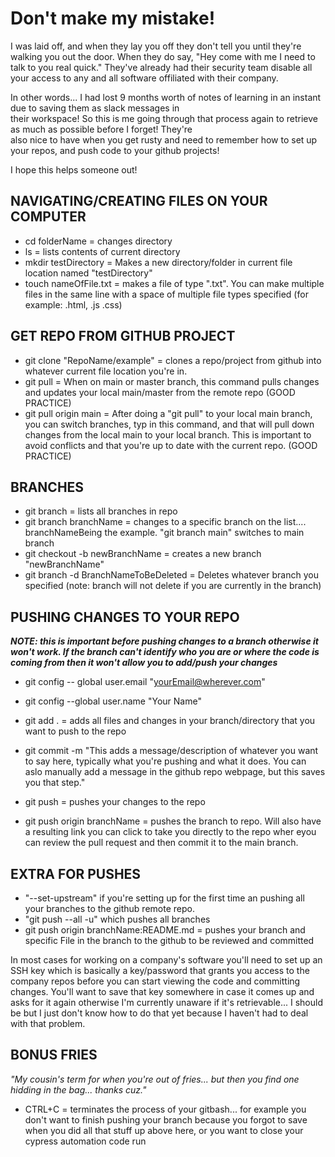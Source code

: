 <h1>Don't make my mistake!</h1>
I was laid off, and when they lay you off they don't tell you until they're walking you out the door. When they do say,  
"Hey come with me I need to talk to you real quick." They've already had their security team disable all your access to  
any and all software offiliated with their company.

In other words... I had lost 9 months worth of notes of learning in an instant due to saving them as slack messages in  
their workspace! So this is me going through that process again to retrieve as much as possible before I forget! They're  
also nice to have when you get rusty and need to remember how to set up your repos, and push code to your github projects!  

I hope this helps someone out!

<h2>NAVIGATING/CREATING FILES ON YOUR COMPUTER</h2>

- cd folderName = changes directory
- ls = lists contents of current directory
- mkdir testDirectory = Makes a new directory/folder in current file location named "testDirectory"
- touch nameOfFile.txt = makes a file of type ".txt". You can make multiple files in the same line with a space of multiple file types specified (for example: .html, .js .css)

<h2>GET REPO FROM GITHUB PROJECT</h2>

- git clone "RepoName/example" = clones a repo/project from github into whatever current file location you're in.
- git pull = When on main or master branch, this command pulls changes and updates your local main/master from the remote repo (GOOD PRACTICE)
- git pull origin main = After doing a "git pull" to your local main branch, you can switch branches, typ in this command, and that will pull down changes from the local main to your local branch. This is important to avoid conflicts and that you're up to date with the current repo. (GOOD PRACTICE)


<h2>BRANCHES</h2>

- git branch = lists all branches in repo
- git branch branchName = changes to a specific branch on the list.... branchNameBeing the example. "git branch main" switches to main branch
- git checkout -b newBranchName = creates a new branch "newBranchName"
- git branch -d BranchNameToBeDeleted = Deletes whatever branch you specified (note: branch will not delete if you are currently in the branch)


<h2>PUSHING CHANGES TO YOUR REPO</h2>
<strong><em>NOTE: this is important before pushing changes to a branch otherwise it won't work. If the branch can't identify who you are or where the code is coming from then it won't allow you to add/push your changes</em></strong>

- git config -- global user.email "yourEmail@wherever.com"
- git config --global user.name "Your Name"

- git add . = adds all files and changes in your branch/directory that you want to push to the repo
- git commit -m "This adds a message/description of whatever you want to say here, typically what you're pushing and what it does. You can aslo manually add a message in the github repo webpage, but this saves you that step."
- git push = pushes your changes to the repo
- git push origin branchName = pushes the branch to repo. Will also have a resulting link you can click to take you directly to the repo wher eyou can review the pull request and then commit it to the main branch.

<h2>EXTRA FOR PUSHES</h2>

- "--set-upstream" if you're setting up for the first time an pushing all your branches to the github remote repo. 
- "git push --all -u" which pushes all branches
- git push origin branchName:README.md = pushes your branch and specific File in the branch to the github to be reviewed and committed

In most cases for working on a company's software you'll need to set up an SSH key which is basically a key/password that grants you access to the company repos before you can start viewing the code and committing changes. You'll want to save that key somewhere in case it comes up and asks for it again otherwise I'm currently unaware if it's retrievable... I should be but I just don't know how to do that yet because I haven't had to deal with that problem.



<h2>BONUS FRIES</h2>  
<em>"My cousin's term for when you're out of fries... but then you find one hidding in the bag... thanks cuz."</em>  

- CTRL+C = terminates the process of your gitbash... for example you don't want to finish pushing your branch because you forgot to save when you did all that stuff up above here, or you want to close your cypress automation code run

